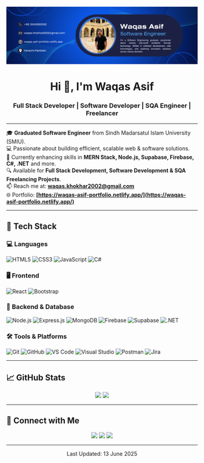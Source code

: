 <p align="center">
  <img src="https://raw.githubusercontent.com/WaqasAsif2002/WaqasAsif2002/refs/heads/main/Blue%20and%20White%20Gradient%20Profile%20Data%20Analyst%20LinkedIn%20Article%20Cover%20Image.png" alt="Banner" />
</p>

<h1 align="center">Hi 👋, I'm Waqas Asif</h1>
<h3 align="center">Full Stack Developer | Software Developer | SQA Engineer | Freelancer</h3>

---

🎓 **Graduated Software Engineer** from Sindh Madarsatul Islam University (SMIU).  
💻 Passionate about building efficient, scalable web & software solutions.  
🌱 Currently enhancing skills in **MERN Stack, Node.js, Supabase, Firebase, C#, .NET** and more.  
🔍 Available for **Full Stack Development, Software Development & SQA Freelancing Projects**.  
📫 Reach me at: **[waqas.khokhar2002@gmail.com](mailto:waqas.khokhar2002@gmail.com)**  
🌐 Portfolio: **[https://waqas-asif-portfolio.netlify.app/](https://waqas-asif-portfolio.netlify.app/)**  

---

## 🚀 Tech Stack

### 💻 Languages
![HTML5](https://img.shields.io/badge/-HTML5-05122A?style=flat&logo=html5) 
![CSS3](https://img.shields.io/badge/-CSS3-05122A?style=flat&logo=css3) 
![JavaScript](https://img.shields.io/badge/-JavaScript-05122A?style=flat&logo=javascript) 
![C#](https://img.shields.io/badge/-C%23-05122A?style=flat&logo=c-sharp) 

### 🖥️ Frontend
![React](https://img.shields.io/badge/-React-05122A?style=flat&logo=react) 
![Bootstrap](https://img.shields.io/badge/-Bootstrap-05122A?style=flat&logo=bootstrap) 

### 🔧 Backend & Database
![Node.js](https://img.shields.io/badge/-Node.js-05122A?style=flat&logo=node.js) 
![Express.js](https://img.shields.io/badge/-Express.js-05122A?style=flat&logo=express) 
![MongoDB](https://img.shields.io/badge/-MongoDB-05122A?style=flat&logo=mongodb) 
![Firebase](https://img.shields.io/badge/-Firebase-05122A?style=flat&logo=firebase) 
![Supabase](https://img.shields.io/badge/-Supabase-05122A?style=flat&logo=supabase) 
![.NET](https://img.shields.io/badge/-.NET-05122A?style=flat&logo=dotnet) 

### 🛠 Tools & Platforms
![Git](https://img.shields.io/badge/-Git-05122A?style=flat&logo=git) 
![GitHub](https://img.shields.io/badge/-GitHub-05122A?style=flat&logo=github) 
![VS Code](https://img.shields.io/badge/-VS%20Code-05122A?style=flat&logo=visual-studio-code) 
![Visual Studio](https://img.shields.io/badge/-Visual%20Studio-05122A?style=flat&logo=visual-studio) 
![Postman](https://img.shields.io/badge/-Postman-05122A?style=flat&logo=postman) 
![Jira](https://img.shields.io/badge/-Jira-05122A?style=flat&logo=jira)

---

## 📈 GitHub Stats

<p align="center">
  <img height="180em" src="https://github-readme-stats-eight-theta.vercel.app/api?username=WaqasAsif2002&show_icons=true&theme=algolia&include_all_commits=true&count_private=true"/>
  <img height="180em" src="https://github-readme-stats-eight-theta.vercel.app/api/top-langs/?username=WaqasAsif2002&layout=compact&langs_count=8&theme=algolia"/>
</p>

---

## 🤝 Connect with Me
<p align="center">
  <a href="https://waqas-asif-portfolio.netlify.app/"><img src="https://img.shields.io/badge/-Portfolio-3423A6?style=flat&logo=Google-Chrome&logoColor=white"></a>
  <a href="https://linkedin.com/in/mohammad-waqas-7a98aa1ab/"><img src="https://img.shields.io/badge/-LinkedIn-0077B5?style=flat&logo=linkedin&logoColor=white"></a>
  <a href="mailto:waqas.khokhar2002@gmail.com"><img src="https://img.shields.io/badge/-Gmail-D14836?style=flat&logo=gmail&logoColor=white"></a>
</p>

---

<p align="center">Last Updated: 13 June 2025</p>
